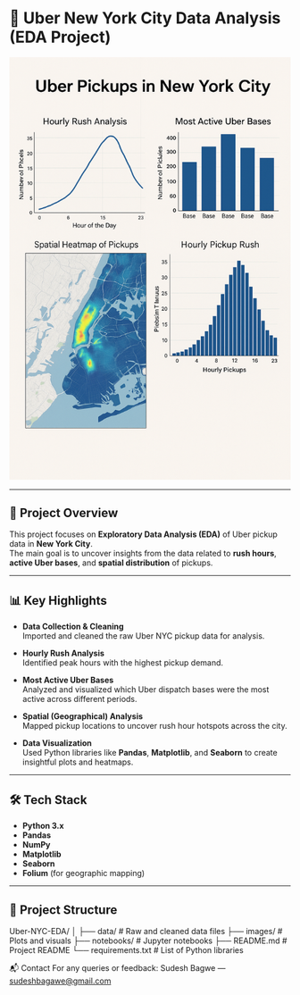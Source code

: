 # 🚖 Uber New York City Data Analysis (EDA Project)

![Uber NYC Analysis](/images/uber_eda.png)  

---

## 📑 Project Overview

This project focuses on **Exploratory Data Analysis (EDA)** of Uber pickup data in **New York City**.  
The main goal is to uncover insights from the data related to **rush hours**, **active Uber bases**, and **spatial distribution** of pickups.

---

## 📊 Key Highlights

- **Data Collection & Cleaning**  
  Imported and cleaned the raw Uber NYC pickup data for analysis.

- **Hourly Rush Analysis**  
  Identified peak hours with the highest pickup demand.

- **Most Active Uber Bases**  
  Analyzed and visualized which Uber dispatch bases were the most active across different periods.

- **Spatial (Geographical) Analysis**  
  Mapped pickup locations to uncover rush hour hotspots across the city.

- **Data Visualization**  
  Used Python libraries like **Pandas**, **Matplotlib**, and **Seaborn** to create insightful plots and heatmaps.

---

## 🛠️ Tech Stack

- **Python 3.x**
- **Pandas**
- **NumPy**
- **Matplotlib**
- **Seaborn**
- **Folium** (for geographic mapping)

---

## 📂 Project Structure


Uber-NYC-EDA/
│
├── data/                 # Raw and cleaned data files
├── images/               # Plots and visuals
├── notebooks/            # Jupyter notebooks
├── README.md             # Project README
└── requirements.txt      # List of Python libraries


📬 Contact
For any queries or feedback:
Sudesh Bagwe — sudeshbagawe@gmail.com
```bash


